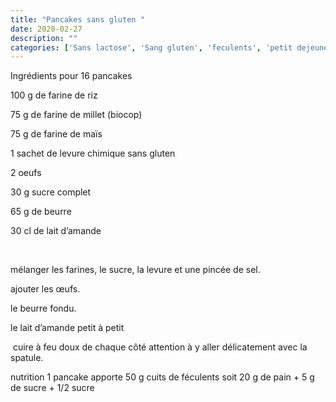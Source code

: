```yaml
---
title: "Pancakes sans gluten "
date: 2020-02-27
description: ""
categories: ['Sans lactose', 'Sang gluten', 'feculents', 'petit dejeuner']
---
```


          


Ingr&eacute;dients pour 16 pancakes

100 g de farine de riz

75 g de farine de millet (biocop)

75 g de farine de ma&iuml;s

1 sachet de levure chimique sans gluten

2 oeufs

30 g sucre complet

65 g de beurre

30 cl de lait d&rsquo;amande&nbsp;

&nbsp;

m&eacute;langer les farines, le sucre, la levure et une pinc&eacute;e de sel.

ajouter les &oelig;ufs.

le beurre fondu.

le lait d&rsquo;amande petit &agrave; petit

&nbsp;cuire &agrave; feu doux de chaque c&ocirc;t&eacute; attention &agrave; y aller d&eacute;licatement avec la spatule.

nutrition 1 pancake apporte 50 g cuits de f&eacute;culents soit 20 g de pain + 5 g de sucre + 1/2 sucre


                          
